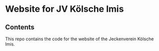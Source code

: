 # Website for JV Kölsche Imis

## Contents

This repo contains the code for the website of the Jeckenverein Kölsche Imis.

